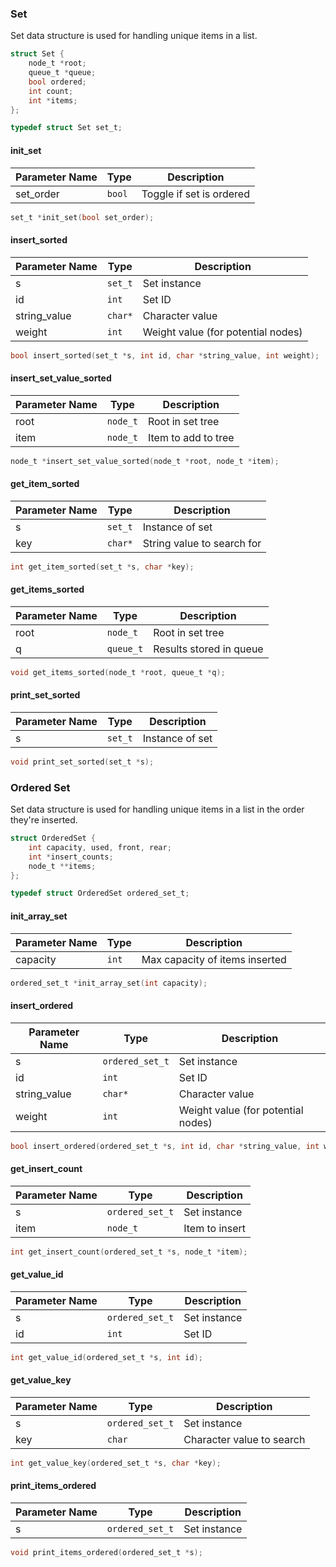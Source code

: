 
### Set

Set data structure is used for handling unique items in a list. 

```c
struct Set {
    node_t *root;
    queue_t *queue;  
    bool ordered; 
    int count; 
    int *items;  
};

typedef struct Set set_t; 
```


#### init_set

|Parameter Name|Type| Description|
|--------------|-----|------------|
|set_order|`bool`|Toggle if set is ordered|

```c
set_t *init_set(bool set_order);
```


#### insert_sorted

|Parameter Name|Type| Description|
|--------------|-----|------------|
|s|`set_t`|Set instance|
|id|`int`|Set ID|
|string_value|`char*`|Character value|
|weight|`int`|Weight value (for potential nodes)|

```c
bool insert_sorted(set_t *s, int id, char *string_value, int weight);
```


#### insert_set_value_sorted

|Parameter Name|Type| Description|
|--------------|-----|------------|
|root|`node_t`|Root in set tree|
|item|`node_t`|Item to add to tree|

```c
node_t *insert_set_value_sorted(node_t *root, node_t *item);
```

#### get_item_sorted

|Parameter Name|Type| Description|
|--------------|-----|------------|
|s|`set_t`|Instance of set|
|key|`char*`|String value to search for|

```c
int get_item_sorted(set_t *s, char *key); 
```

#### get_items_sorted

|Parameter Name|Type| Description|
|--------------|-----|------------|
|root|`node_t`|Root in set tree|
|q|`queue_t`|Results stored in queue|

```c
void get_items_sorted(node_t *root, queue_t *q);
```


#### print_set_sorted

|Parameter Name|Type| Description|
|--------------|-----|------------|
|s|`set_t`|Instance of set|

```c
void print_set_sorted(set_t *s); 
```


### Ordered Set

Set data structure is used for handling unique items in a list in the order they're inserted.

```c
struct OrderedSet {
    int capacity, used, front, rear; 
    int *insert_counts;  
    node_t **items; 
}; 

typedef struct OrderedSet ordered_set_t; 
```


#### init_array_set

|Parameter Name|Type| Description|
|--------------|-----|------------|
|capacity|`int`|Max capacity of items inserted|

```c
ordered_set_t *init_array_set(int capacity);
```


#### insert_ordered

|Parameter Name|Type| Description|
|--------------|-----|------------|
|s|`ordered_set_t`|Set instance|
|id|`int`|Set ID|
|string_value|`char*`|Character value|
|weight|`int`|Weight value (for potential nodes)|

```c
bool insert_ordered(ordered_set_t *s, int id, char *string_value, int weight);
```


#### get_insert_count

|Parameter Name|Type| Description|
|--------------|-----|------------|
|s|`ordered_set_t`|Set instance|
|item|`node_t`|Item to insert|

```c
int get_insert_count(ordered_set_t *s, node_t *item);
```

#### get_value_id

|Parameter Name|Type| Description|
|--------------|-----|------------|
|s|`ordered_set_t`|Set instance|
|id|`int`|Set ID|

```c
int get_value_id(ordered_set_t *s, int id); 
```

#### get_value_key

|Parameter Name|Type| Description|
|--------------|-----|------------|
|s|`ordered_set_t`|Set instance|
|key|`char`|Character value to search|

```c
int get_value_key(ordered_set_t *s, char *key);
```


#### print_items_ordered

|Parameter Name|Type| Description|
|--------------|-----|------------|
|s|`ordered_set_t`|Set instance|

```c
void print_items_ordered(ordered_set_t *s);
```